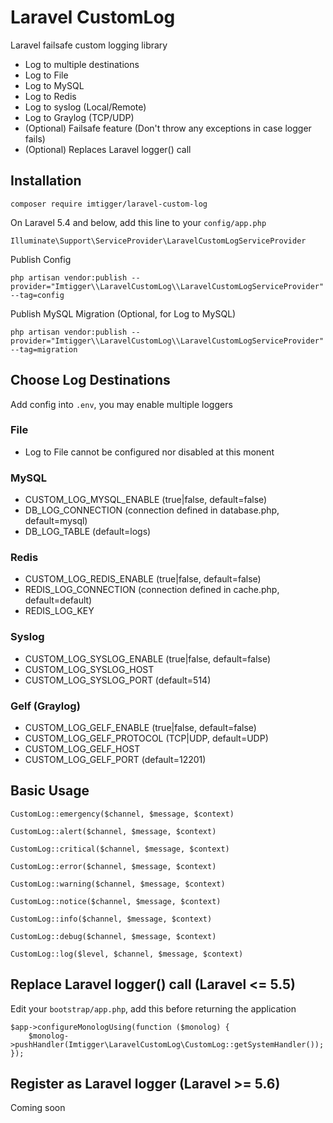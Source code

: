 # Laravel CustomLog
Laravel failsafe custom logging library

- Log to multiple destinations
- Log to File
- Log to MySQL
- Log to Redis
- Log to syslog (Local/Remote)
- Log to Graylog (TCP/UDP)
- (Optional) Failsafe feature (Don't throw any exceptions in case logger fails)
- (Optional) Replaces Laravel logger() call

## Installation

`composer require imtigger/laravel-custom-log`

On Laravel 5.4 and below, add this line to your `config/app.php`

`Illuminate\Support\ServiceProvider\LaravelCustomLogServiceProvider`

Publish Config

`php artisan vendor:publish --provider="Imtigger\\LaravelCustomLog\\LaravelCustomLogServiceProvider" --tag=config`

Publish MySQL Migration (Optional, for Log to MySQL)

`php artisan vendor:publish --provider="Imtigger\\LaravelCustomLog\\LaravelCustomLogServiceProvider" --tag=migration`

## Choose Log Destinations

Add config into `.env`, you may enable multiple loggers

### File

- Log to File cannot be configured nor disabled at this monent

### MySQL

- CUSTOM_LOG_MYSQL_ENABLE (true|false, default=false)
- DB_LOG_CONNECTION (connection defined in database.php, default=mysql)
- DB_LOG_TABLE (default=logs)

### Redis

- CUSTOM_LOG_REDIS_ENABLE (true|false, default=false)
- REDIS_LOG_CONNECTION (connection defined in cache.php, default=default)
- REDIS_LOG_KEY

### Syslog

- CUSTOM_LOG_SYSLOG_ENABLE (true|false, default=false)
- CUSTOM_LOG_SYSLOG_HOST
- CUSTOM_LOG_SYSLOG_PORT (default=514)

### Gelf (Graylog)

- CUSTOM_LOG_GELF_ENABLE (true|false, default=false)
- CUSTOM_LOG_GELF_PROTOCOL (TCP|UDP, default=UDP)
- CUSTOM_LOG_GELF_HOST
- CUSTOM_LOG_GELF_PORT (default=12201)

## Basic Usage

`CustomLog::emergency($channel, $message, $context)`

`CustomLog::alert($channel, $message, $context)`

`CustomLog::critical($channel, $message, $context)`

`CustomLog::error($channel, $message, $context)`

`CustomLog::warning($channel, $message, $context)`

`CustomLog::notice($channel, $message, $context)`

`CustomLog::info($channel, $message, $context)`

`CustomLog::debug($channel, $message, $context)`

`CustomLog::log($level, $channel, $message, $context)`

## Replace Laravel logger() call (Laravel <= 5.5)

Edit your `bootstrap/app.php`, add this before returning the application

```
$app->configureMonologUsing(function ($monolog) {
    $monolog->pushHandler(Imtigger\LaravelCustomLog\CustomLog::getSystemHandler());
});
```
## Register as Laravel logger (Laravel >= 5.6)

Coming soon
